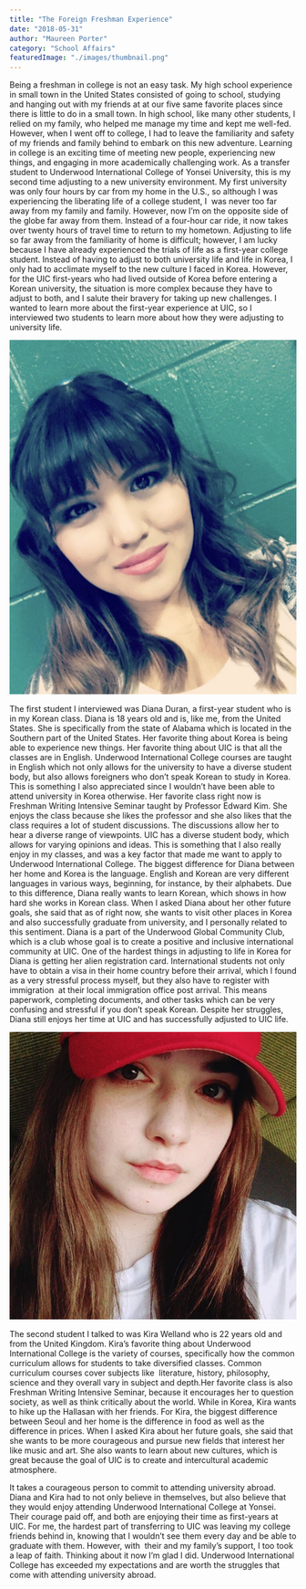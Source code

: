 ```yaml
---
title: "The Foreign Freshman Experience"
date: "2018-05-31"
author: "Maureen Porter"
category: "School Affairs"
featuredImage: "./images/thumbnail.png"
---
```


Being a freshman in college is not an easy task. My high school experience in small town in the United States consisted of going to school, studying and hanging out with my friends at at our five same favorite places since there is little to do in a small town. In high school, like many other students, I relied on my family, who helped me manage my time and kept me well-fed. However, when I went off to college, I had to leave the familiarity and safety of my friends and family behind to embark on this new adventure. Learning in college is an exciting time of meeting new people, experiencing new things, and engaging in more academically challenging work. As a transfer student to Underwood International College of Yonsei University, this is my second time adjusting to a new university environment. My first university was only four hours by car from my home in the U.S., so although I was experiencing the liberating life of a college student, I  was never too far away from my family and family. However, now I’m on the opposite side of the globe far away from them. Instead of a four-hour car ride, it now takes over twenty hours of travel time to return to my hometown. Adjusting to life so far away from the familiarity of home is difficult; however, I am lucky because I have already experienced the trials of life as a first-year college student. Instead of having to adjust to both university life and life in Korea, I only had to acclimate myself to the new culture I faced in Korea. However, for the UIC first-years who had lived outside of Korea before entering a Korean university, the situation is more complex because they have to adjust to both, and I salute their bravery for taking up new challenges. I wanted to learn more about the first-year experience at UIC, so I interviewed two students to learn more about how they were adjusting to university life.

![](./images/Diana.jpeg)

The first student I interviewed was Diana Duran, a first-year student who is in my Korean class. Diana is 18 years old and is, like me, from the United States. She is specifically from the state of Alabama which is located in the Southern part of the United States. Her favorite thing about Korea is being able to experience new things. Her favorite thing about UIC is that all the classes are in English. Underwood International College courses are taught in English which not only allows for the university to have a diverse student body, but also allows foreigners who don’t speak Korean to study in Korea. This is something I also appreciated since I wouldn’t have been able to attend university in Korea otherwise. Her favorite class right now is Freshman Writing Intensive Seminar taught by Professor Edward Kim. She enjoys the class because she likes the professor and she also likes that the class requires a lot of student discussions. The discussions allow her to hear a diverse range of viewpoints. UIC has a diverse student body, which allows for varying opinions and ideas. This is something that I also really enjoy in my classes, and was a key factor that made me want to apply to Underwood International College. The biggest difference for Diana between her home and Korea is the language. English and Korean are very different languages in various ways, beginning, for instance, by their alphabets. Due to this difference, Diana really wants to learn Korean, which shows in how hard she works in Korean class. When I asked Diana about her other future goals, she said that as of right now, she wants to visit other places in Korea and also successfully graduate from university, and I personally related to this sentiment. Diana is a part of the Underwood Global Community Club, which is a club whose goal is to create a positive and inclusive international community at UIC. One of the hardest things in adjusting to life in Korea for Diana is getting her alien registration card. International students not only have to obtain a visa in their home country before their arrival, which I found as a very stressful process myself, but they also have to register with immigration  at their local immigration office post arrival. This means paperwork, completing documents, and other tasks which can be very confusing and stressful if you don’t speak Korean. Despite her struggles, Diana still enjoys her time at UIC and has successfully adjusted to UIC life.

![](./images/Kira.jpeg)

The second student I talked to was Kira Welland who is 22 years old and from the United Kingdom. Kira’s favorite thing about Underwood International College is the variety of courses, specifically how the common curriculum allows for students to take diversified classes. Common curriculum courses cover subjects like  literature, history, philosophy, science and they overall vary in subject and depth.Her favorite class is also Freshman Writing Intensive Seminar, because it encourages her to question society, as well as think critically about the world. While in Korea, Kira wants to hike up the Hallasan with her friends. For Kira, the biggest difference between Seoul and her home is the difference in food as well as the difference in prices. When I asked Kira about her future goals, she said that she wants to be more courageous and pursue new fields that interest her like music and art. She also wants to learn about new cultures, which is great because the goal of UIC is to create and intercultural academic atmosphere.

It takes a courageous person to commit to attending university abroad. Diana and Kira had to not only believe in themselves, but also believe that they would enjoy attending Underwood International College at Yonsei. Their courage paid off, and both are enjoying their time as first-years at UIC. For me, the hardest part of transferring to UIC was leaving my college friends behind in, knowing that I wouldn’t see them every day and be able to graduate with them. However, with  their and my family’s support, I too took a leap of faith. Thinking about it now I’m glad I did. Underwood International College has exceeded my expectations and are worth the struggles that come with attending university abroad.
